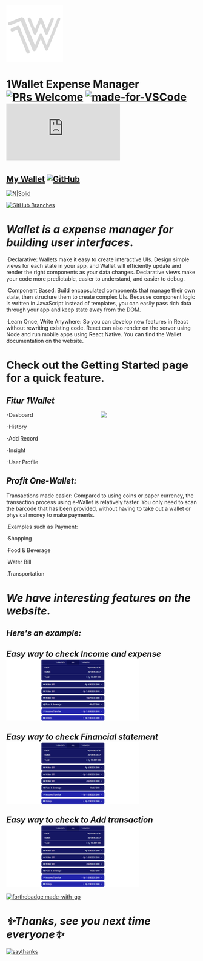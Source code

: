 <img src="https://raw.githubusercontent.com/ahmadfahrurrozi24/1Wallet/tester/public/img/logo.png" width="150px">

# 1Wallet Expense Manager   [![PRs Welcome](https://img.shields.io/badge/PRs-welcome-brightgreen.svg?style=flat-square)](http://makeapullrequest.com)    [![made-for-VSCode](https://img.shields.io/badge/Made%20for-VSCode-1f425f.svg)](https://code.visualstudio.com/)    [![GitHub commits](https://badgen.net/github/commits/Naereen/Strapdown.js)](https://GitHub.com/ahmadfahrurrozi24/1Wallet/commit/)   


## [My Wallet](http://127.0.0.1:8000/)     [![GitHub](https://badgen.net/badge/icon/github?icon=github&label)](https://github.com/ahmadfahrurrozi24/1Wallet) 



[![N|Solid](https://cldup.com/dTxpPi9lDf.thumb.png)](https://nodesource.com/products/nsolid)   

[![GitHub Branches](https://badgen.net/github/branches/ahmadfahrurrozi24/1Wallet)](https://github.com/ahmadfahrurrozi24/1Wallet/)


# _Wallet is a expense manager for building user interfaces_.

   ·Declarative: Wallets make it easy to create interactive UIs. Design simple views for each state in your app, and Wallet will efficiently update and render the right components as your data changes. Declarative views make your code more predictable, easier to understand, and easier to debug.

  ·Component Based: Build encapsulated components that manage their own state, then structure them to create complex UIs. Because component logic is written in JavaScript instead of templates, you can easily pass rich data through your app and keep state away from the DOM.

  ·Learn Once, Write Anywhere: So you can develop new features in React without rewriting existing code. React can also render on the server using Node and run mobile apps using React Native.
You can find the Wallet documentation on the website.

# Check out the Getting Started page for a quick feature.

## _Fitur 1Wallet_
 
 -Dasboard                     <img align="right" src="https://cdn.dribbble.com/users/1162077/screenshots/3848914/programmer.gif" width="255px">
 
 -History                          
 
 -Add Record
 
 -Insight
 
 -User Profile



## _Profit One-Wallet:_
Transactions made easier:
Compared to using coins or paper currency, the transaction process using e-Wallet is relatively faster.
You only need to scan the barcode that has been provided, without having to take out a wallet or physical money to make payments.

.Examples such as Payment:

·Shopping

·Food & Beverage

·Water Bill

.Transportation


# _We have interesting features on the website._
  
  
## _Here's an example:_


## _Easy way to check Income and expense_               <img align="middle" src="https://raw.githubusercontent.com/ahmadfahrurrozi24/1Wallet/main/public/img/history.png" width="350px">
 
 
## _Easy way to check Financial statement_               <img align="middle" src="https://raw.githubusercontent.com/ahmadfahrurrozi24/1Wallet/main/public/img/history.png" width="350px">


## _Easy way to check to Add transaction_              <img align="middle" src="https://raw.githubusercontent.com/ahmadfahrurrozi24/1Wallet/main/public/img/history.png" width="350px">




[![forthebadge made-with-go](http://ForTheBadge.com/images/badges/made-with-go.svg)](http://127.0.0.1:8000/register)




# _✨Thanks, see you next time everyone✨_

 [![saythanks](https://img.shields.io/badge/say-thanks-ff69b4.svg)](https://github.com/ahmadfahrurrozi24?tab=repositories/to/ahmadfahrurrozi24)






